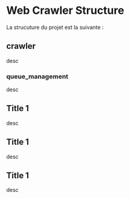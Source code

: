 # Web Crawler Structure

La strucuture du projet est la suivante :

## crawler
  desc

### queue_management
  desc

## Title 1
  desc

## Title 1
  desc
  
## Title 1
  desc

